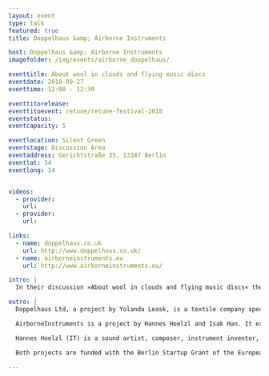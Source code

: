 ```yaml
---
layout: event
type: talk
featured: true
title: Doppelhaus &amp; Airborne Instruments

host: Doppelhaus &amp; Airborne Instruments
imagefolder: /img/events/airborne_doppelhaus/

eventtitle: About wool in clouds and flying music discs
eventdate: 2018-09-27
eventtime: 12:00 - 12:30

eventtitorelease:
eventtitoevent: retune/retune-festival-2018
eventstatus:
eventcapacity: 5

eventlocation: Silent Green
eventstage: Discussion Area
eventaddress: Gerichtstraße 35, 13347 Berlin
eventlat: 54
eventlong: 14


videos:
  - provider:
    url:
  - provider:
    url:

links:
  - name: doppelhaus.co.uk
    url: http://www.doppelhaus.co.uk/
  - name: airborneinstruments.eu
    url: http://www.airborneinstruments.eu/

intro: |
  In their discussion »About wool in clouds and flying music discs« the Textile designer Yolanda Leask (Doppelhaus Kunsthochschule Weissensee) and musicians Hannes Hoelzl and Isak Han (AirborneInstruments, Universität der Künste Berlin) will talk about their projects and companies. Thereby discussing the impact of grants on entrepreneuship. The discussion is followed by a live demonstration of AirborneInstruments – a new digital music instrument for intuitive gesture play.

outro: |
  Doppelhaus Ltd, a project by Yolanda Leask, is a textile company specialising in utilising non-woven technology for the creation of high-quality fabrics. The novel approach involves meticulous consideration and research into supply chains, sustainability and surface technology/design.

  AirborneInstruments is a project by Hannes Hoelzl and Isak Han. It explores the combination of bodily movement and digital technologies for musical expression. The NTMI – NonTrivial Music Instrument – is a new digital musical instrument facilitating a unique form of intuitive gestural play supported by its wireless interface and special software architecture. Different from convenient musical interfaces it can be moved freely in space, while tilt, orientation and acceleration influence the sounding music.

  Hannes Hoelzl (IT) is a sound artist, composer, instrument inventor, live performer, evangelist of experimental sound practice, currently teaching at UdK Berlin. Isak Han (KOR) is a product designer, musician, composes music mainly by means of hardware circuit bending, software programming and personal instrument design.

  Both projects are funded with the Berlin Startup Grant of the European Social Fund and the Berlin Senate Departement for Economics. 

---
```

